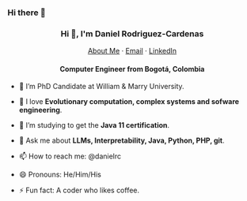 ### Hi there 👋
<p align="center">
  <h3 align="center">Hi 👋, I'm Daniel Rodriguez-Cardenas</h3>
</p>
<p align="center">
    <a href="https://danielrcardenas.github.io">About Me</a>
    ·
    <a href="mailto:danielrcardenas@gmail.com">Email</a>
    ·
    <a href="https://linkedin.com/in/daniel-rodriguez-cardenas/">LinkedIn</a>
</p>
<p align="center">
  <h4 align="center">Computer Engineer from Bogotá, Colombia</h4>
</p>



- 🔭 I’m PhD Candidate at William & Marry University.

- 🌱 I love **Evolutionary computation, complex systems and sofware engineering**.

- 🤔 I’m studying to get the **Java 11 certification**.

- 💬 Ask me about **LLMs, Interpretability, Java, Python, PHP, git**.

- 📫 How to reach me: @danielrc

- 😄 Pronouns: He/Him/His

- ⚡ Fun fact: A coder who likes coffee.

<!--
**danielrcardenas/danielrcardenas** is a ✨ _special_ ✨ repository because its `README.md` (this file) appears on your GitHub profile.

Here are some ideas to get you started:
- 👯 I’m looking to collaborate on ...
-->
